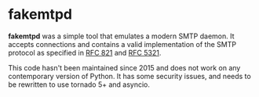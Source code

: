 fakemtpd
========

**fakemtpd** was a simple tool that emulates a modern SMTP daemon. It accepts
connections and contains a valid implementation of the SMTP protocol as specified
in [RFC 821](http://tools.ietf.org/html/rfc821) and
[RFC 5321](http://tools.ietf.org/html/rfc5321).

This code hasn't been maintained since 2015 and does not work on any contemporary version of Python.
It has some security issues, and needs to be rewritten to use tornado 5+ and asyncio.
